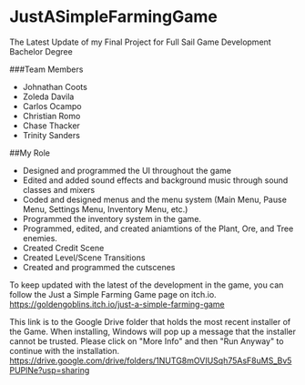 # JustASimpleFarmingGame
The Latest Update of my Final Project for Full Sail Game Development Bachelor Degree

###Team Members
- Johnathan Coots
- Zoleda Davila
- Carlos Ocampo
- Christian Romo
- Chase Thacker
- Trinity Sanders

##My Role
- Designed and programmed the UI throughout the game
- Edited and added sound effects and background music through sound classes and mixers
- Coded and designed menus and the menu system (Main Menu, Pause Menu, Settings Menu, Inventory Menu, etc.)
- Programmed the inventory system in the game.
- Programmed, edited, and created aniamtions of the Plant, Ore, and Tree enemies.
- Created Credit Scene
- Created Level/Scene Transitions
- Created and programmed the cutscenes

To keep updated with the latest of the development in the game, you can follow the Just a Simple Farming Game page on itch.io.
https://goldengoblins.itch.io/just-a-simple-farming-game

This link is to the Google Drive folder that holds the most recent installer of the Game. When installing, Windows will pop up a message that the installer cannot be trusted. Please click on "More Info" and then "Run Anyway" to continue with the installation.
https://drive.google.com/drive/folders/1NUTG8mOVIUSqh75AsF8uMS_Bv5PUPlNe?usp=sharing
